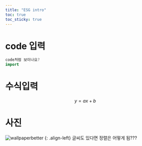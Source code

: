 ```yaml
---
title: "ESG intro"
toc: true
toc_sticky: true
---
```


# code 입력

~~~java
code처럼 보이나요?
import
~~~

# 수식입력
$$
y= ax+b
$$

# 사진

![wallpaperbetter](https://user-images.githubusercontent.com/67420397/233938800-c954e325-7393-4bfd-bd01-93352c0a10ef.jpg)
{: .align-left}
글씨도 있다면 정렬은 어떻게 됨???
